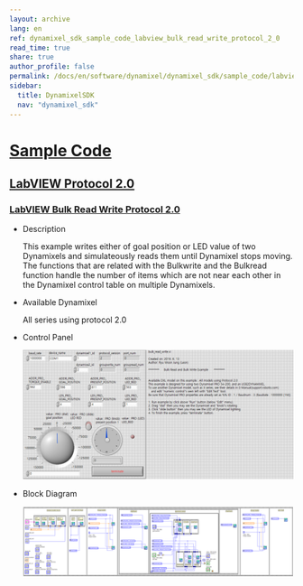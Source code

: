 ```yaml
---
layout: archive
lang: en
ref: dynamixel_sdk_sample_code_labview_bulk_read_write_protocol_2_0
read_time: true
share: true
author_profile: false
permalink: /docs/en/software/dynamixel/dynamixel_sdk/sample_code/labview_bulk_read_write_protocol_2_0/
sidebar:
  title: DynamixelSDK
  nav: "dynamixel_sdk"
---
```


<div style="counter-reset: h1 3"></div>
<div style="counter-reset: h2 21"></div>
<div style="counter-reset: h3 3"></div>

# [Sample Code](#sample-code)

## [LabVIEW Protocol 2.0](#labview-protocol-20)

### [LabVIEW Bulk Read Write Protocol 2.0](#labview-bulk-read-write-protocol-20)

- Description

  This example writes either of goal position or LED value of two Dynamixels and simulateously reads them until Dynamixel stops moving. The functions that are related with the Bulkwrite and the Bulkread function handle the number of items which are not near each other in the Dynamixel control table on multiple Dynamixels.

- Available Dynamixel

  All series using protocol 2.0

- Control Panel

  ![](/assets/images/sw/sdk/dynamixel_sdk/library_setup/labview/windows/sample_code/bulk_read_write2/bulk_read_write2.png)

- Block Diagram

  ![](/assets/images/sw/sdk/dynamixel_sdk/library_setup/labview/windows/sample_code/bulk_read_write2/block_diagram.png)
